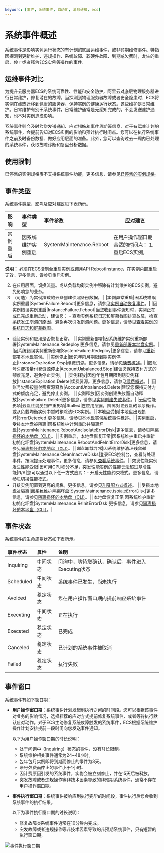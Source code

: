 ```yaml
---
keyword: [事件, 系统事件, 自动化, 消息通知, ecs]
---
```


# 系统事件概述

系统事件是影响实例运行状态的有计划的底层运维事件，或非预期维修事件。特指因探测到更新维护、违规操作、系统故障、软硬件故障、到期或欠费时，发生的重启、停止或者释放ECS实例等操作的事件。

## 运维事件对比

为提升云服务器ECS的系统可靠性、性能和安全防护，阿里云对底层物理服务器进行日常维护，修复潜在的故障。当探测到物理服务器故障或者安全隐患时，ECS将实例在线热迁移到健康的服务器，保持实例的健康运行状态。这些维护是日常维护。日常维护有别于系统事件，日常维护通常是无感知完成的，不会发送维护通知，也不对实例造成影响。

系统事件则会及时给您发送通知、应对措施和事件周期等信息。对于有运维计划的系统事件，会提前告知对ECS实例的影响和预计执行时间点。您可以在执行系统事件之前及时备份数据、做好应用层面的准备。此外，您可以查询过去一周内已处理的系统事件，获取故障诊断和复盘分析数据。

## 使用限制

已停售的实例规格族不支持系统事件功能，更多信息，请参见[已停售的实例规格](/intl.zh-CN/实例/选择实例规格/已停售的实例规格.md)。

## 事件类型

系统事件类型、影响及应对建议见下表所示。

|影响|事件类型|事件参数|应对建议|
|:-|:---|:---|----|
|实例重启|因系统维护实例重启|SystemMaintenance.Reboot|在用户操作窗口期合适的时间点： 1.  重启ECS实例。

**说明：** 必须在ECS控制台重启实例或调用API RebootInstance，在实例内部重启无效。更多信息，请参见[重启实例](/intl.zh-CN/实例/管理实例/重启实例.md)。

2.  在应用层面，切换流量。或从负载均衡实例中移除有计划维护的ECS实例，避免影响您的业务。
3.  （可选）为实例挂载的云盘创建快照备份数据。 |
|实例异常重启|因系统错误实例重启|SystemFailure.Reboot|更多信息，请参见[实例自动恢复事件](/intl.zh-CN/运维与监控/系统事件/实例自动恢复事件.md)。|
|因实例错误实例重启|InstanceFailure.Reboot|当您收到事件通知时，实例正在或已完成重新启动，建议您： -   查看实例系统日志和屏幕截图排查故障，检查系统发生崩溃的原因，避免再次引发崩溃问题。更多信息，请参见[查看实例的系统日志和屏幕截图](/intl.zh-CN/运维与监控/查询操作故障/系统日志和屏幕截图.md)。
-   验证实例和应用是否恢复正常。 |
|实例重新部署|因系统维护实例重新部署|SystemMaintenance.Redeploy|更多信息，请参见[重新部署本地盘实例](/intl.zh-CN/运维与监控/系统事件/本地盘实例系统事件/重新部署本地盘实例.md)。|
|因系统错误实例重新部署|SystemFailure.Redeploy|更多信息，请参见[重新部署本地盘实例](/intl.zh-CN/运维与监控/系统事件/本地盘实例系统事件/重新部署本地盘实例.md)。|
|实例停止|因包年包月期限到期实例停止|InstanceExpiration.Stop|续费资源。更多信息，请参见[续费概述](/intl.zh-CN/产品计费/续费实例/续费概述.md)。|
|因账号欠费按量付费资源停止|AccountUnbalanced.Stop|建议您保持支付方式的额度充足，避免停止实例。 |
|实例释放|因包年包月期限到期实例释放|InstanceExpiration.Delete|续费资源。更多信息，请参见[续费概述](/intl.zh-CN/产品计费/续费实例/续费概述.md)。|
|因账号欠费按量付费资源释放|AccountUnbalanced.Delete|建议您保持支付方式的额度充足，避免停止实例。 |
|实例释放|因实例创建失败而自动释放|SystemFailure.Delete|更多信息，请参见[实例创建失败事件](/intl.zh-CN/运维与监控/系统事件/实例创建失败事件.md)。|
|云盘性能影响|云盘性能受到严重影响|Stalled|在应用层面，隔离对该云盘的读写操作。或从负载均衡实例中暂时移除该ECS实例。|
|本地盘受损|本地盘出现损坏|ErrorDetected|更多信息，请参见[本地盘实例系统事件概述](/intl.zh-CN/运维与监控/系统事件/本地盘实例系统事件/本地盘实例系统事件概述.md)。|
|实例重启，受损本地盘被隔离|因系统维护计划重启并隔离坏盘|SystemMaintenance.RebootAndIsolateErrorDisk|更多信息，请参见[隔离损坏的本地盘（CLI）](/intl.zh-CN/运维与监控/系统事件/本地盘实例系统事件/隔离损坏的本地盘（CLI）.md)。|
|实例重启，本地盘恢复正常|因系统维护重启并重新初始化坏盘|SystemMaintenance.RebootAndReInitErrorDisk|更多信息，请参见[隔离损坏的本地盘（CLI）](/intl.zh-CN/运维与监控/系统事件/本地盘实例系统事件/隔离损坏的本地盘（CLI）.md)。|
|磁盘卸载异常|因系统维护清理残留磁盘|SystemMaintenance.CleanInactiveDisks|登录ECS控制台，查看待处理事件，按照提示处理事件。更多信息，请参见[查看系统事件](/intl.zh-CN/运维与监控/系统事件/查看系统事件.md)。|
|突发性能实例发生性能受限|因可用CPU积分不足，突发性能实例的性能无法超过基准性能|N/A|您可以通过以下任一方式应对：-   开启无性能约束模式。更多信息，请参见[切换性能模式](/intl.zh-CN/实例/选择实例规格/突发型/切换性能模式.md)。
-   升级实例配置到更高的规格。更多信息，请参见[升降配方式概述](/intl.zh-CN/实例/升降配实例/升降配方式概述.md)。 |
|受损本地盘被隔离|因系统维护隔离坏盘|SystemMaintenance.IsolateErrorDisk|更多信息，请参见[隔离损坏的本地盘（CLI）](/intl.zh-CN/运维与监控/系统事件/本地盘实例系统事件/隔离损坏的本地盘（CLI）.md)。|
|本地盘恢复正常|因系统维护重新初始化坏盘|SystemMaintenance.ReInitErrorDisk|更多信息，请参见[隔离损坏的本地盘（CLI）](/intl.zh-CN/运维与监控/系统事件/本地盘实例系统事件/隔离损坏的本地盘（CLI）.md)。|

## 事件状态

系统事件的生命周期状态如下表所示。

|事件状态|属性|说明|
|:---|:-|:-|
|Inquiring|中间状态|问询中，等待您确认，确认后，事件进入Executing状态|
|Scheduled|中间状态|系统事件已发生，尚未执行|
|Avoided|稳定状态|您在用户操作窗口期内提前响应系统事件|
|Executing|中间状态|正在执行|
|Executed|稳定状态|已完成|
|Canceled|稳定状态|已计划的系统事件被取消|
|Failed|稳定状态|执行失败|

## 事件窗口

系统事件有如下窗口期：

-   **用户操作窗口期**：系统事件计划发起到执行之间的时间段。您可以根据该事件对业务的影响情况，选择推荐的应对方式提前修复系统事件，或者等待执行默认应对动作。对于ECS主动修复系统故障触发的系统事件，ECS根据系统维护操作计划安排提前一段时间向您发送事件通知。

    以下为用户操作窗口期的时长说明：

    -   处于问询中（Inquiring）状态的事件，没有时长限制。
    -   系统维护相关事件通常为24~48小时。
    -   包年包月实例即将到期而停止的事件为3天。
    -   账号欠费而停止的事件小于1小时。
    -   因计费原因引发的系统事件，实例会被立刻停止，并在15天后被释放。
    -   突发故障或者违规操作等非技术因素导致的非预期系统事件，通常不存在用户操作窗口期。
-   **事件执行窗口期**：系统事件被响应到执行完毕的时间段，事件执行后您会收到系统事件的执行结果。

    以下为事件执行窗口期的时长说明：

    -   修复故障类系统事件通常在10分钟内完成。
    -   突发故障或者违规操作等非技术因素导致的非预期系统事件，只有短暂的执行窗口期。

![事件执行窗口期](https://static-aliyun-doc.oss-accelerate.aliyuncs.com/assets/img/zh-CN/1797919951/p3942.png)

